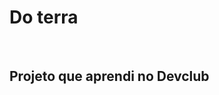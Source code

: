 <h1>Do terra</h1>
<br>
<h2>Projeto que aprendi no Devclub<a href="https://rodolfomori.com.br/devclub></a></h2>
<br>
